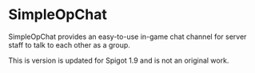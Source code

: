 # SimpleOpChat
SimpleOpChat provides an easy-to-use in-game chat channel for server staff to talk to each other as a group.

This is version is updated for Spigot 1.9 and is not an original work.

